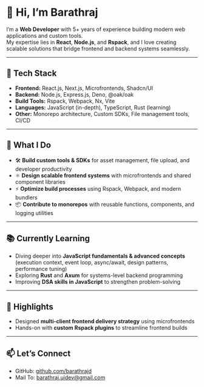# 👋 Hi, I’m Barathraj

I’m a **Web Developer** with 5+ years of experience building modern web applications and custom tools.  
My expertise lies in **React**, **Node.js**, and **Rspack**, and I love creating scalable solutions that bridge frontend and backend systems seamlessly.  

---

## 🔧 Tech Stack

- **Frontend:** React.js, Next.js, Microfrontends, Shadcn/UI  
- **Backend:** Node.js, Express.js, Deno, @oak/oak  
- **Build Tools:** Rspack, Webpack, Nx, Vite  
- **Languages:** JavaScript (in-depth), TypeScript, Rust (learning)  
- **Other:** Monorepo architecture, Custom SDKs, File management tools, CI/CD

---

## 🚀 What I Do

- 🛠️ **Build custom tools & SDKs** for asset management, file upload, and developer productivity  
- ⚛️ **Design scalable frontend systems** with microfrontends and shared component libraries  
- ⚡ **Optimize build processes** using Rspack, Webpack, and modern bundlers  
- 📦 **Contribute to monorepos** with reusable functions, components, and logging utilities  

---

## 📚 Currently Learning

- Diving deeper into **JavaScript fundamentals & advanced concepts**  
  (execution context, event loop, async/await, design patterns, performance tuning)  
- Exploring **Rust** and **Axum** for systems-level backend programming  
- Improving **DSA skills in JavaScript** to strengthen problem-solving  

---

## 🌟 Highlights


- Designed **multi-client frontend delivery strategy** using microfrontends
- Hands-on with **custom Rspack plugins** to streamline frontend builds  

---

## 📫 Let’s Connect

- GitHub: [github.com/barathrajd](https://github.com/barathrajd)
- Mail To: [barathraj.uidev@gmail.com](mailto:barathraj.uidev@gmail.com)
